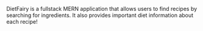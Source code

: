 DietFairy is a fullstack MERN application that allows users to find recipes by searching for ingredients. It also provides important diet information about each recipe!
